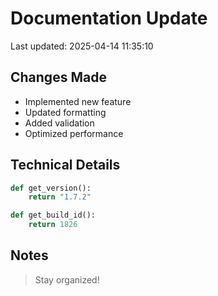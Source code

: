 # Documentation Update

Last updated: 2025-04-14 11:35:10

## Changes Made
- Implemented new feature
- Updated formatting
- Added validation
- Optimized performance

## Technical Details
```python
def get_version():
    return "1.7.2"

def get_build_id():
    return 1826
```

## Notes
> Stay organized!
